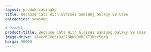```yaml
---
layout: produk-casinghp
title: Because Cats With Glasses Samsung Galaxy S9 Case
categories: samsung

# Produk
product-title: Because Cats With Glasses Samsung Galaxy S9 Case
image-drive: 1A4ccKCVeZe8rS7hbKvDVR5XT3Wcr5erg
harga: 90000
---
```

